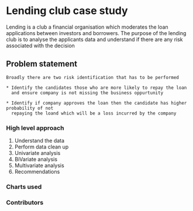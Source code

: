 # Lending club case study 

Lending is a club a financial organisation which moderates the loan applications between investors and borrowers. The purpose of the lending club is to
analyse the applicants data and understand if there are any risk associated with the decision

## Problem statement

```
Broadly there are two risk identification that has to be performed 

* Identify the candidates those who are more likely to repay the loan 
  and ensure company is not missing the business oppurtunity 
  
* Identify if company approves the loan then the candidate has higher probability of not 
  repaying the loand which will be a loss incurred by the company 
```

### High level approach 

1. Understand the data
2. Perform data clean up
3. Univariate analysis
4. BiVariate analysis
6. Multivariate analysis
7. Recommendations

### Charts used 

### Contributors 

